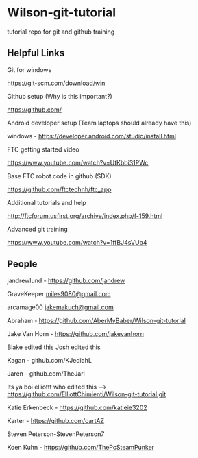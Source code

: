 # Wilson-git-tutorial
tutorial repo for git and github training
## Helpful Links

Git for windows

  https://git-scm.com/download/win

Github setup (Why is this important?)

  https://github.com/

Android developer setup (Team laptops should already have this)

  windows - https://developer.android.com/studio/install.html

FTC getting started video

  https://www.youtube.com/watch?v=UtKbbi31PWc

Base FTC robot code in github (SDK)

  https://github.com/ftctechnh/ftc_app

Additional tutorials and help

  http://ftcforum.usfirst.org/archive/index.php/f-159.html
  
Advanced git training

  https://www.youtube.com/watch?v=1ffBJ4sVUb4
  
## People

jandrewlund - https://github.com/jandrew

GraveKeeper miles9080@gmail.com

arcamage00 jakemakuch@gmail.com

Abraham - https://github.com/AberMyBaber/Wilson-git-tutorial

Jake Van Horn - https://github.com/jakevanhorn

Blake edited this
Josh edited this

Kagan - github.com/KJediahL

Jaren - github.com/TheJari

Its ya boi elliottt who edited this --> https://github.com/ElliottChimienti/Wilson-git-tutorial.git

Katie Erkenbeck - https://github.com/katieie3202

Karter - https://github.com/cartAZ

Steven Peterson-StevenPeterson7

Koen Kuhn - https://github.com/ThePcSteamPunker
